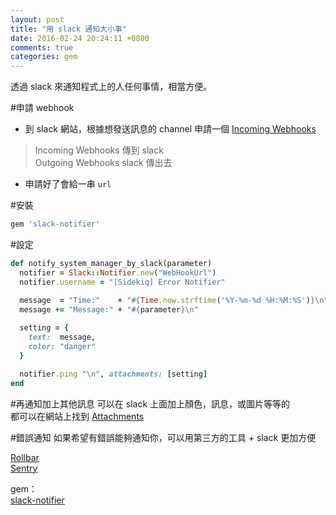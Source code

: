 ```yaml
---
layout: post
title: "用 slack 通知大小事"
date: 2016-02-24 20:24:11 +0800
comments: true
categories: gem
---
```


透過 slack 來通知程式上的人任何事情，相當方便。

<!-- more -->

#申請 webhook

* 到 slack 網站，根據想發送訊息的 channel 申請一個 [Incoming Webhooks](https://api.slack.com/incoming-webhooks#putting_it_all_together)

>Incoming Webhooks 傳到 slack  
>Outgoing Webhooks slack 傳出去

* 申請好了會給一串 `url`


#安裝

```ruby
gem 'slack-notifier'
```

#設定

```ruby
def notify_system_manager_by_slack(parameter)
  notifier = Slack::Notifier.new("WebHookUrl")
  notifier.username = "[Sidekiq] Error Notifier"

  message  = "Time:"    + "#{Time.now.strftime('%Y-%m-%d %H:%M:%S')}\n"
  message += "Message:" + "#{parameter}\n"
  
  setting = {
    text:  message,
    color: "danger"
  }

  notifier.ping "\n", attachments: [setting]
end
```

#再通知加上其他訊息
可以在 slack 上面加上顏色，訊息，或圖片等等的  
都可以在網站上找到 [Attachments](https://api.slack.com/docs/attachments)

#錯誤通知
如果希望有錯誤能夠通知你，可以用第三方的工具 + slack 更加方便

[Rollbar](https://rollbar.com/)  
[Sentry](https://getsentry.com/welcome/)

gem：  
[slack-notifier](https://github.com/stevenosloan/slack-notifier)
